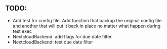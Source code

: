 

## TODO:
- Add test for config file. Add function that backup the original config file and another that will put it back in place no matter what happen during test exec
- NextcloudBackend: add flags for due date filter
- NextcloudBackend: test due date filter
